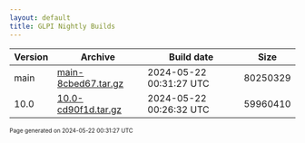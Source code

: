 ```yaml
---
layout: default
title: GLPI Nightly Builds
---
```


Version|Archive|Build date|Size
---|---|---|---
main|[main-8cbed67.tar.gz](main-8cbed67.tar.gz)|2024-05-22 00:31:27 UTC|80250329
10.0|[10.0-cd90f1d.tar.gz](10.0-cd90f1d.tar.gz)|2024-05-22 00:26:32 UTC|59960410

<font size="1">Page generated on 2024-05-22 00:31:27 UTC</font>
